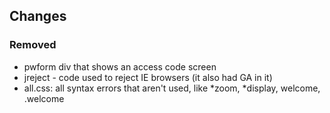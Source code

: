 ## Changes

### Removed
- pwform div that shows an access code screen
- jreject - code used to reject IE browsers (it also had GA in it)
- all.css: all syntax errors that aren't used, like *zoom, *display, welcome, .welcome
